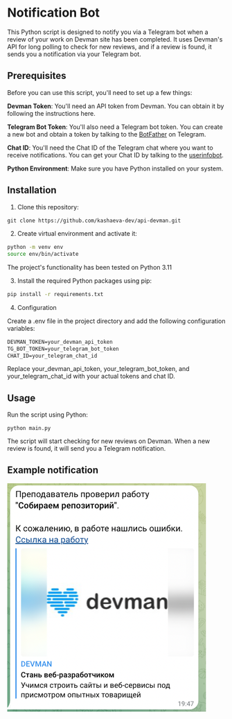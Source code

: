 # Notification Bot
This Python script is designed to notify you via a Telegram bot when a review of your work on Devman site has been completed.
It uses Devman's API for long polling to check for new reviews, and if a review is found, it sends you a notification via your Telegram bot.

## Prerequisites
Before you can use this script, you'll need to set up a few things:

**Devman Token**: You'll need an API token from Devman.
You can obtain it by following the instructions here.

**Telegram Bot Token**: You'll also need a Telegram bot token.
You can create a new bot and obtain a token by talking to the [BotFather](https://t.me/BotFather) on Telegram.

**Chat ID**: You'll need the Chat ID of the Telegram chat where you want to receive notifications.
You can get your Chat ID by talking to the [userinfobot](https://web.telegram.org/k/#@userinfobot).

**Python Environment**: Make sure you have Python installed on your system.

## Installation
1. Clone this repository:

```
git clone https://github.com/kashaeva-dev/api-devman.git
```
2. Create virtual environment and activate it:
```bash
python -m venv env
source env/bin/activate
```
The project's functionality has been tested on Python 3.11

3. Install the required Python packages using pip:

```bash
pip install -r requirements.txt
```

4. Configuration

Create a .env file in the project directory and add the following configuration variables:

```
DEVMAN_TOKEN=your_devman_api_token
TG_BOT_TOKEN=your_telegram_bot_token
CHAT_ID=your_telegram_chat_id
```
Replace your_devman_api_token, your_telegram_bot_token, and your_telegram_chat_id with your actual tokens and chat ID.

## Usage
Run the script using Python:

```
python main.py
```
The script will start checking for new reviews on Devman.
When a new review is found, it will send you a Telegram notification.

## Example notification

![img.png](img.png)
